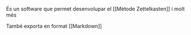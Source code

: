 És un software que permet desenvolupar el [[Mètode Zettelkasten]] i molt més

També exporta en format [[Markdown]] 

